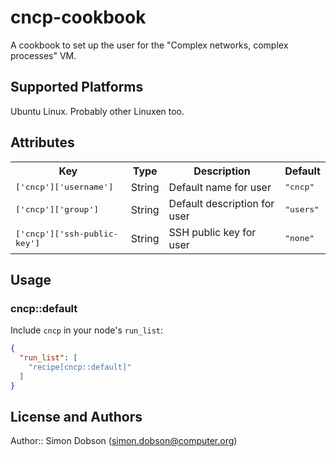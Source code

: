 # cncp-cookbook

A cookbook to set up the user for the "Complex networks, complex
processes" VM.

## Supported Platforms

Ubuntu Linux. Probably other Linuxen too.

## Attributes

<table>
  <tr>
    <th>Key</th>
    <th>Type</th>
    <th>Description</th>
    <th>Default</th>
  </tr>
  <tr>
    <td><tt>['cncp']['username']</tt></td>
    <td>String</td>
    <td>Default name for user</td>
    <td><tt>"cncp"</tt></td>
  </tr>
  <tr>
    <td><tt>['cncp']['group']</tt></td>
    <td>String</td>
    <td>Default description for user</td>
    <td><tt>"users"</tt></td>
  </tr>
  <tr>
    <td><tt>['cncp']['ssh-public-key']</tt></td>
    <td>String</td>
    <td>SSH public key for user</td>
    <td><tt>"none"</tt></td
  </tr>
</table>

## Usage

### cncp::default

Include `cncp` in your node's `run_list`:

```json
{
  "run_list": [
    "recipe[cncp::default]"
  ]
}
```

## License and Authors

Author:: Simon Dobson (simon.dobson@computer.org)
